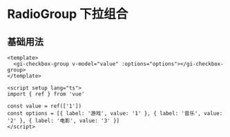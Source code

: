 # RadioGroup 下拉组合

## 基础用法

<script setup>
import Demo1 from './demo1.vue'
</script>

<Demo1></Demo1>

```vue
<template>
  <gi-checkbox-group v-model="value" :options="options"></gi-checkbox-group>
</template>

<script setup lang="ts">
import { ref } from 'vue'

const value = ref(['1'])
const options = [{ label: '游戏', value: '1' }, { label: '音乐', value: '2' }, { label: '电影', value: '3' }]
</script>
```

